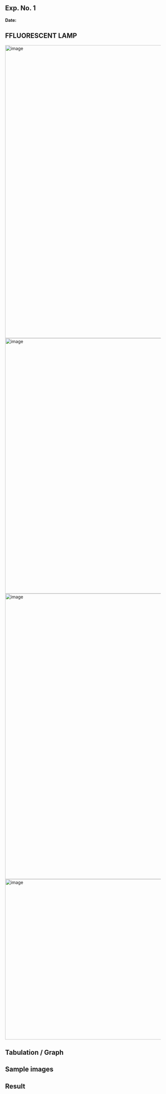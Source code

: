 ## Exp. No. 1
**Date:**  

## FFLUORESCENT LAMP
<img width="1544" height="944" alt="image" src="https://github.com/user-attachments/assets/f2c4ece6-23d7-4090-9712-417a76cdc0f7" />
<img width="1595" height="823" alt="image" src="https://github.com/user-attachments/assets/29eee757-ce33-4ceb-a0a2-3bf0c131e44b" />
<img width="1087" height="920" alt="image" src="https://github.com/user-attachments/assets/d49b916a-6a34-4b05-ac07-fd0dc75f8dac" />
<img width="919" height="517" alt="image" src="https://github.com/user-attachments/assets/a9aee18e-47fb-4cfe-b3d0-8f15a2ebf739" />

## Tabulation / Graph


## Sample images 


## Result

